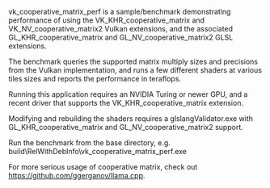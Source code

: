 
vk_cooperative_matrix_perf is a sample/benchmark demonstrating performance of
using the VK_KHR_cooperative_matrix and VK_NV_cooperative_matrix2 Vulkan
extensions, and the associated GL_KHR_cooperative_matrix and
GL_NV_cooperative_matrix2 GLSL extensions.

The benchmark queries the supported matrix multiply sizes and precisions from
the Vulkan implementation, and runs a few different shaders at various
tiles sizes and reports the performance in teraflops.

Running this application requires an NVIDIA Turing or newer GPU, and a recent
driver that supports the VK_KHR_cooperative_matrix extension.

Modifying and rebuilding the shaders requires a glslangValidator.exe with
GL_KHR_cooperative_matrix and GL_NV_cooperative_matrix2 support.

Run the benchmark from the base directory, e.g. build\RelWithDebInfo\vk_cooperative_matrix_perf.exe

For more serious usage of cooperative matrix, check out
https://github.com/ggerganov/llama.cpp.

